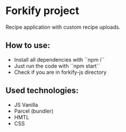 # Forkify project

Recipe application with custom recipe uploads.

## How to use:

- Install all dependencies with ´´npm i´´
- Just run the code with ´´npm start´´
- Check if you are in forkify-js directory

## Used technologies:

- JS Vanilla
- Parcel (bundler)
- HMTL
- CSS
